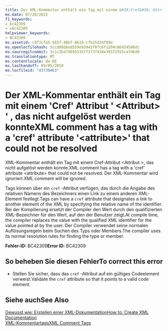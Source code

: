 ```yaml
---
title: Der XML-Kommentar enthält ein Tag mit einem &#39;Cref&#39; Attribut &#39; &lt;Attribut&gt; &#39; , das nicht aufgelöst werden konnte
ms.date: 07/20/2015
f1_keywords:
- bc42309
- vbc42309
helpviewer_keywords:
- BC42309
ms.assetid: c9f3cfa5-565f-48bf-8616-cfb25d24f89e
ms.openlocfilehash: 5ccd80dbed559e93941f07c6f1204c86424586dc
ms.sourcegitcommit: 3c1c3ba79895335ff3737934e39372555ca7d6d0
ms.translationtype: MT
ms.contentlocale: de-DE
ms.lasthandoff: 09/05/2018
ms.locfileid: "43739463"
---
```

# <a name="xml-comment-has-a-tag-with-a-39cref39-attribute-39ltattributegt39-that-could-not-be-resolved"></a><span data-ttu-id="fd28b-102">Der XML-Kommentar enthält ein Tag mit einem &#39;Cref&#39; Attribut &#39; &lt;Attribut&gt; &#39; , das nicht aufgelöst werden konnte</span><span class="sxs-lookup"><span data-stu-id="fd28b-102">XML comment has a tag with a &#39;cref&#39; attribute &#39;&lt;attribute&gt;&#39; that could not be resolved</span></span>
<span data-ttu-id="fd28b-103">XML-Kommentar enthält ein Tag mit einem Cref-Attribut \<Attribut >, das nicht aufgelöst werden konnte.</span><span class="sxs-lookup"><span data-stu-id="fd28b-103">XML comment has a tag with a 'cref' attribute \<attribute> that could not be resolved.</span></span> <span data-ttu-id="fd28b-104">Der XML-Kommentar wird ignoriert.</span><span class="sxs-lookup"><span data-stu-id="fd28b-104">XML comment will be ignored.</span></span>  
  
 <span data-ttu-id="fd28b-105">Tags können über ein `cref` -Attribut verfügen, das durch die Angabe des relativen Namens des Bezeichners einen Link zu einem anderen XML-Element festlegt.</span><span class="sxs-lookup"><span data-stu-id="fd28b-105">Tags can have a `cref` attribute that designates a link to another element of the XML by specifying the relative name of the identifier.</span></span> <span data-ttu-id="fd28b-106">Bei der Kompilierung ersetzt der Compiler den Wert durch den qualifizierten XML-Bezeichner für den Wert, auf den der Benutzer zeigt.</span><span class="sxs-lookup"><span data-stu-id="fd28b-106">At compile time, the compiler replaces the value with the qualified XML identifier for the value pointed at by the user.</span></span> <span data-ttu-id="fd28b-107">Der Compiler verwendet seine normalen Auflösungsregeln beim Suchen des Typs oder Members.</span><span class="sxs-lookup"><span data-stu-id="fd28b-107">The compiler uses its normal resolution rules for finding the type or member.</span></span>  
  
 <span data-ttu-id="fd28b-108">**Fehler-ID:** BC42309</span><span class="sxs-lookup"><span data-stu-id="fd28b-108">**Error ID:** BC42309</span></span>  
  
## <a name="to-correct-this-error"></a><span data-ttu-id="fd28b-109">So beheben Sie diesen Fehler</span><span class="sxs-lookup"><span data-stu-id="fd28b-109">To correct this error</span></span>  
  
-   <span data-ttu-id="fd28b-110">Stellen Sie sicher, dass das `cref` -Attribut auf ein gültiges Codeelement verweist.</span><span class="sxs-lookup"><span data-stu-id="fd28b-110">Validate the `cref` attribute so that it points to a valid code element.</span></span>  
  
## <a name="see-also"></a><span data-ttu-id="fd28b-111">Siehe auch</span><span class="sxs-lookup"><span data-stu-id="fd28b-111">See Also</span></span>  
 [<span data-ttu-id="fd28b-112">Gewusst wie: Erstellen einer XML-Dokumentation</span><span class="sxs-lookup"><span data-stu-id="fd28b-112">How to: Create XML Documentation</span></span>](../../visual-basic/programming-guide/program-structure/how-to-create-xml-documentation.md)  
 [<span data-ttu-id="fd28b-113">XML-Kommentartags</span><span class="sxs-lookup"><span data-stu-id="fd28b-113">XML Comment Tags</span></span>](../../visual-basic/language-reference/xmldoc/index.md)

